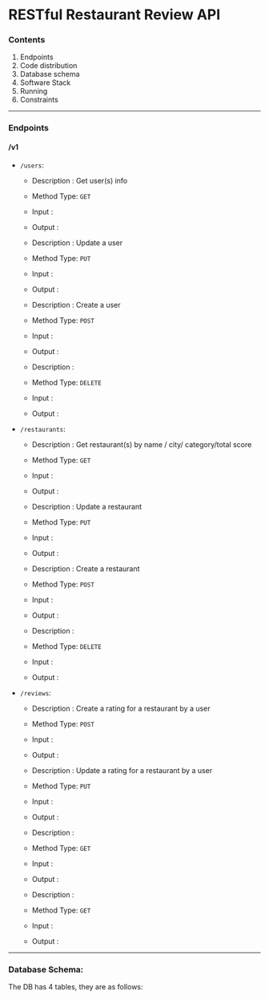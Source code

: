 # RESTful Restaurant Review API
### Contents
1. Endpoints
2. Code distribution
3. Database schema
4. Software Stack
5. Running
6. Constraints

----

### Endpoints
#### /v1
* `/users`:
  * Description : Get user(s) info
  * Method Type: `GET`
  * Input :
  * Output :

  * Description : Update a user
  * Method Type: `PUT`
  * Input :
  * Output :    

  * Description : Create a user
  * Method Type: `POST`
  * Input :
  * Output :

  * Description :
  * Method Type: `DELETE`
  * Input :
  * Output :


* `/restaurants`:
  * Description : Get restaurant(s) by name / city/ category/total score
  * Method Type: `GET`
  * Input :
  * Output :

  * Description : Update a restaurant
  * Method Type: `PUT`
  * Input :
  * Output :    

  * Description : Create a restaurant
  * Method Type: `POST`
  * Input :
  * Output :

  * Description :
  * Method Type: `DELETE`
  * Input :
  * Output :


* `/reviews`:
  * Description : Create a rating for a restaurant by a user
  * Method Type: `POST`
  * Input :
  * Output :

  * Description : Update a rating for a restaurant by a user
  * Method Type: `PUT`
  * Input :
  * Output :    

  * Description :
  * Method Type: `GET`
  * Input :
  * Output :

  * Description :
  * Method Type: `GET`
  * Input :
  * Output :

-----

### Database Schema:
The DB has 4 tables, they are as follows:
